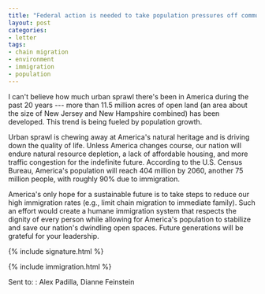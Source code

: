 ```yaml
---
title: "Federal action is needed to take population pressures off communities."
layout: post
categories:
- letter
tags:
- chain migration
- environment
- immigration
- population
---
```


I can't believe how much urban sprawl there's been in America during the past 20 years --- more than 11.5 million acres of open land (an area about the size of New Jersey and New Hampshire combined) has been developed. This trend is being fueled by population growth.

Urban sprawl is chewing away at America's natural heritage and is driving down the quality of life. Unless America changes course, our nation will endure natural resource depletion, a lack of affordable housing, and more traffic congestion for the indefinite future. According to the U.S. Census Bureau, America's population will reach 404 million by 2060, another 75 million people, with roughly 90% due to immigration.

America's only hope for a sustainable future is to take steps to reduce our high immigration rates (e.g., limit chain migration to immediate family). Such an effort would create a humane immigration system that respects the dignity of every person while allowing for America's population to stabilize and save our nation's dwindling open spaces. Future generations will be grateful for your leadership.

{% include signature.html %}

{% include immigration.html %}

Sent to:
: Alex Padilla, Dianne Feinstein
